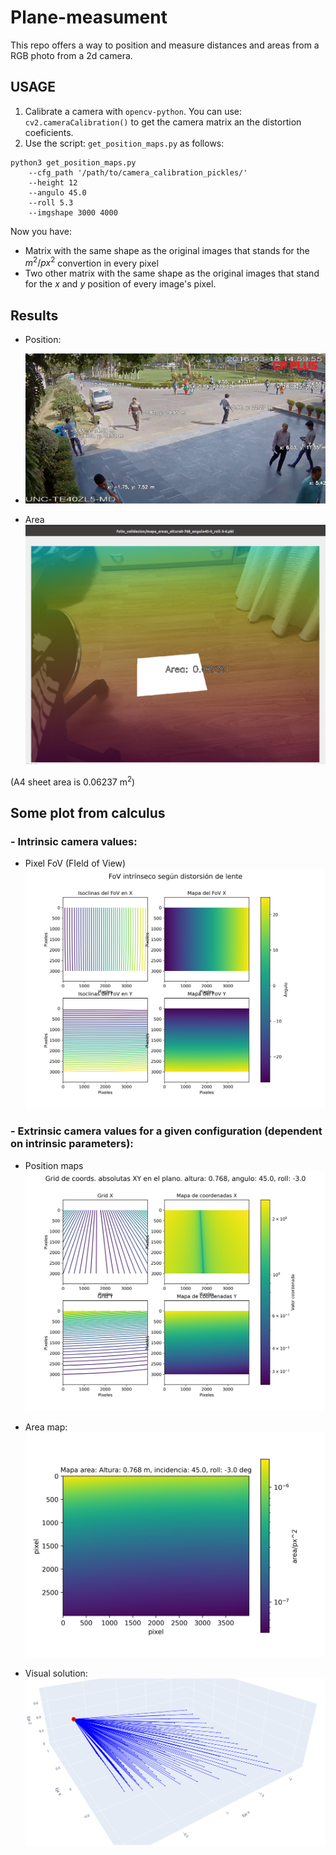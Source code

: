 # Plane-measument

This repo offers a way to position and measure distances and areas from a RGB photo from a 2d camera.

## USAGE

1. Calibrate a camera with `opencv-python`. You can use: `cv2.cameraCalibration()` to get the camera matrix an the distortion coeficients.
2. Use the script: `get_position_maps.py` as follows:
```
python3 get_position_maps.py 
    --cfg_path '/path/to/camera_calibration_pickles/' 
    --height 12 
    --angulo 45.0 
    --roll 5.3 
    --imgshape 3000 4000
```
Now you have:
- Matrix with the same shape as the original images that stands for the $m^2/px^2$ convertion in every pixel
- Two other matrix with the same shape as the original images that stand for the $x$ and $y$ position of every image's pixel.

## Results

- Position:
- ![Descripción de la imagen](assets/persons.jpg)

- Area
![Alt text](assets/sheet_area.png)

(A4 sheet area is $0.06237\ \mathrm{m^2}$)


## Some plot from calculus

### - Intrinsic camera values:
- Pixel FoV (FIeld of View)
![Alt text](assets/fovs_intrinsecos.png) 


### - Extrinsic camera values for a given configuration (dependent on intrinsic parameters):
- Position maps
![Alt text](assets/mapas_xy.png)

- Area map:
![Alt text](assets/mapa_area.png) 

- Visual solution:
 ![Alt text](assets/rectas.png)